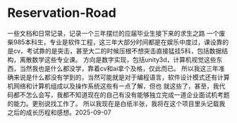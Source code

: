 # Reservation-Road
一些文档和日常记录，记录一个三年摆烂的应届毕业生接下来的求生之路
一个废柴985本科生，专业是软件工程，这三年大部分时间都是在娱乐中度过，课设靠的是cv，考试靠的是突击，甚至大二的时候压根不想突击直接猛挂5科，包括数据结构，离散数学这些专业课。
方向是数字实现，包括unity3d，计算机视觉这些东西，当然我也是什么都没学，靠着cv和ai拿个及格，仅此而已。
所以我这三年准确来说是什么都没有学到的，当然可能就是对于编程语言，软件设计模式还有计算机网络和计算机组成以及操作系统这些有一点了解，但也 就这些了，甚至，我代码都不怎么会写，我都不知道现在的自己有没有能够独立完成一道企业面试机考题的能力。更别说找工作了。
所以我现在是白纸半张，我将在这个项目里头记载我之后的成长历程和感想。2025-09-07
